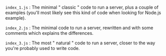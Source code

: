 `index_1.js` : The minimal " classic " code to run a server, plus a couple of examples (you'll most likely see this kind of code when looking for Node.js example).

`index_2.js` : The minimal code to run a server, rewritten and with some comments which explains the differences.

`index_3.js` : The most " natural " code to run a server, closer to the way you're probably used to write code.

